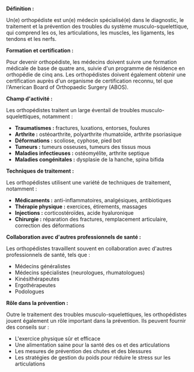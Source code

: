 **Définition :**

Un(e) orthopédiste est un(e) médecin spécialisé(e) dans le diagnostic, le traitement et la prévention des troubles du système musculo-squelettique, qui comprend les os, les articulations, les muscles, les ligaments, les tendons et les nerfs.

**Formation et certification :**

Pour devenir orthopédiste, les médecins doivent suivre une formation médicale de base de quatre ans, suivie d'un programme de résidence en orthopédie de cinq ans. Les orthopédistes doivent également obtenir une certification auprès d'un organisme de certification reconnu, tel que l'American Board of Orthopaedic Surgery (ABOS).

**Champ d'activité :**

Les orthopédistes traitent un large éventail de troubles musculo-squelettiques, notamment :

* **Traumatismes :** fractures, luxations, entorses, foulures
* **Arthrite :** ostéoarthrite, polyarthrite rhumatoïde, arthrite psoriasique
* **Déformations :** scoliose, cyphose, pied bot
* **Tumeurs :** tumeurs osseuses, tumeurs des tissus mous
* **Maladies infectieuses :** ostéomyélite, arthrite septique
* **Maladies congénitales :** dysplasie de la hanche, spina bifida

**Techniques de traitement :**

Les orthopédistes utilisent une variété de techniques de traitement, notamment :

* **Médicaments :** anti-inflammatoires, analgésiques, antibiotiques
* **Thérapie physique :** exercices, étirements, massages
* **Injections :** corticostéroïdes, acide hyaluronique
* **Chirurgie :** réparation des fractures, remplacement articulaire, correction des déformations

**Collaboration avec d'autres professionnels de santé :**

Les orthopédistes travaillent souvent en collaboration avec d'autres professionnels de santé, tels que :

* Médecins généralistes
* Médecins spécialistes (neurologues, rhumatologues)
* Kinésithérapeutes
* Ergothérapeutes
* Podologues

**Rôle dans la prévention :**

Outre le traitement des troubles musculo-squelettiques, les orthopédistes jouent également un rôle important dans la prévention. Ils peuvent fournir des conseils sur :

* L'exercice physique sûr et efficace
* Une alimentation saine pour la santé des os et des articulations
* Les mesures de prévention des chutes et des blessures
* Les stratégies de gestion du poids pour réduire le stress sur les articulations